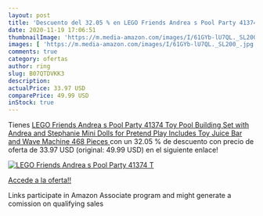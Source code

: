 ```yaml
---
layout: post
title: 'Descuento del 32.05 % en LEGO Friends Andrea s Pool Party 41374 T'
date: 2020-11-19 17:06:51
thumbnailImage: 'https://m.media-amazon.com/images/I/61GYb-lU7QL._SL200_.jpg'
images: [ 'https://m.media-amazon.com/images/I/61GYb-lU7QL._SL200_.jpg' ]
comments: true
category: ofertas
author: ring
slug: B07QTDVKK3
description:
actualPrice: 33.97 USD
comparePrice: 49.99 USD
inStock: true
---
```


Tienes [LEGO Friends Andrea s Pool Party 41374 Toy Pool Building Set with Andrea and Stephanie Mini Dolls for Pretend Play  Includes Toy Juice Bar and Wave Machine  468 Pieces ](https://www.amazon.com/dp/B07QTDVKK3/?tag=tolees-20) con un 32.05 % de descuento con precio de oferta de 33.97 USD (original: 49.99 USD) en el siguiente enlace!

[![LEGO Friends Andrea s Pool Party 41374 T](https://m.media-amazon.com/images/I/61GYb-lU7QL._SL200_.jpg)](https://www.amazon.com/dp/B07QTDVKK3/?tag=tolees-20)

[Accede a la oferta!!](https://www.amazon.com/dp/B07QTDVKK3/?tag=tolees-20)

Links participate in Amazon Associate program and might generate a comission on qualifying sales


